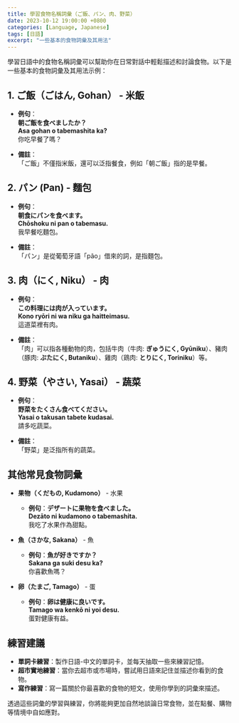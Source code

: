 ```yaml
---
title: 學習食物名稱詞彙（ご飯、パン、肉、野菜）
date: 2023-10-12 19:00:00 +0800
categories: [Language, Japanese]
tags: [日語] 
excerpt: "一些基本的食物詞彙及其用法"
---
```


學習日語中的食物名稱詞彙可以幫助你在日常對話中輕鬆描述和討論食物。以下是一些基本的食物詞彙及其用法示例：

## **1. ご飯（ごはん, Gohan）** - 米飯
- **例句**：  
  **朝ご飯を食べましたか？**  
  **Asa gohan o tabemashita ka?**  
  你吃早餐了嗎？

- **備註**：  
  「ご飯」不僅指米飯，還可以泛指餐食，例如「朝ご飯」指的是早餐。

## **2. パン (Pan)** - 麵包
- **例句**：  
  **朝食にパンを食べます。**  
  **Chōshoku ni pan o tabemasu.**  
  我早餐吃麵包。

- **備註**：  
  「パン」是從葡萄牙語「pão」借來的詞，是指麵包。

## **3. 肉（にく, Niku）** - 肉
- **例句**：  
  **この料理には肉が入っています。**  
  **Kono ryōri ni wa niku ga haitteimasu.**  
  這道菜裡有肉。

- **備註**：  
  「肉」可以指各種動物的肉，包括牛肉（牛肉: **ぎゅうにく, Gyūniku**）、豬肉（豚肉: **ぶたにく, Butaniku**）、雞肉（鶏肉: **とりにく, Toriniku**）等。

## **4. 野菜（やさい, Yasai）** - 蔬菜
- **例句**：  
  **野菜をたくさん食べてください。**  
  **Yasai o takusan tabete kudasai.**  
  請多吃蔬菜。

- **備註**：  
  「野菜」是泛指所有的蔬菜。

## **其他常見食物詞彙**

- **果物（くだもの, Kudamono）** - 水果
  - **例句**：**デザートに果物を食べました。**  
    **Dezāto ni kudamono o tabemashita.**  
    我吃了水果作為甜點。

- **魚（さかな, Sakana）** - 魚
  - **例句**：**魚が好きですか？**  
    **Sakana ga suki desu ka?**  
    你喜歡魚嗎？

- **卵（たまご, Tamago）** - 蛋
  - **例句**：**卵は健康に良いです。**  
    **Tamago wa kenkō ni yoi desu.**  
    蛋對健康有益。

## **練習建議**
- **單詞卡練習**：製作日語-中文的單詞卡，並每天抽取一些來練習記憶。
- **超市實地練習**：當你去超市或市場時，嘗試用日語來記住並描述你看到的食物。
- **寫作練習**：寫一篇關於你最喜歡的食物的短文，使用你學到的詞彙來描述。

透過這些詞彙的學習與練習，你將能夠更加自然地談論日常食物，並在點餐、購物等情境中自如應對。
